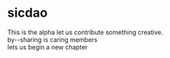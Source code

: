 # sicdao
This is the alpha let us contribute something creative.
<br>
by--sharing is caring members
<br>
lets us begin a new chapter 

<hello world>
